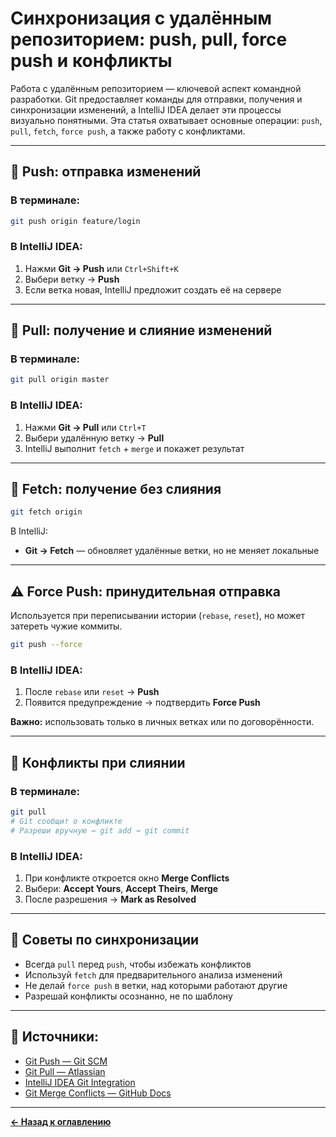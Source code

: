 # Синхронизация с удалённым репозиторием: push, pull, force push и конфликты

Работа с удалённым репозиторием — ключевой аспект командной разработки. Git предоставляет команды для отправки, получения и синхронизации изменений, а IntelliJ IDEA делает эти процессы визуально понятными. Эта статья охватывает основные операции: `push`, `pull`, `fetch`, `force push`, а также работу с конфликтами.

---

## 🔼 Push: отправка изменений

### В терминале:
```bash
git push origin feature/login
```

### В IntelliJ IDEA:
1. Нажми **Git → Push** или `Ctrl+Shift+K`
2. Выбери ветку → **Push**
3. Если ветка новая, IntelliJ предложит создать её на сервере

---

## 🔽 Pull: получение и слияние изменений

### В терминале:
```bash
git pull origin master
```

### В IntelliJ IDEA:
1. Нажми **Git → Pull** или `Ctrl+T`
2. Выбери удалённую ветку → **Pull**
3. IntelliJ выполнит `fetch` + `merge` и покажет результат

---

## 🔄 Fetch: получение без слияния

```bash
git fetch origin
```

В IntelliJ:
- **Git → Fetch** — обновляет удалённые ветки, но не меняет локальные

---

## ⚠️ Force Push: принудительная отправка

Используется при переписывании истории (`rebase`, `reset`), но может затереть чужие коммиты.

```bash
git push --force
```

### В IntelliJ IDEA:
1. После `rebase` или `reset` → **Push**
2. Появится предупреждение → подтвердить **Force Push**

**Важно:** использовать только в личных ветках или по договорённости.

---

## 🔧 Конфликты при слиянии

### В терминале:
```bash
git pull
# Git сообщит о конфликте
# Разреши вручную → git add → git commit
```

### В IntelliJ IDEA:
1. При конфликте откроется окно **Merge Conflicts**
2. Выбери: **Accept Yours**, **Accept Theirs**, **Merge**
3. После разрешения → **Mark as Resolved**

---

## 🧠 Советы по синхронизации

- Всегда `pull` перед `push`, чтобы избежать конфликтов
- Используй `fetch` для предварительного анализа изменений
- Не делай `force push` в ветки, над которыми работают другие
- Разрешай конфликты осознанно, не по шаблону

---

## 🔗 Источники:

- [Git Push — Git SCM](https://git-scm.com/docs/git-push)
- [Git Pull — Atlassian](https://www.atlassian.com/git/tutorials/syncing)
- [IntelliJ IDEA Git Integration](https://www.jetbrains.com/help/idea/version-control-integration.html)
- [Git Merge Conflicts — GitHub Docs](https://docs.github.com/en/pull-requests/collaborating-with-pull-requests/addressing-merge-conflicts)

---
[**← Назад к оглавлению**](README.md)